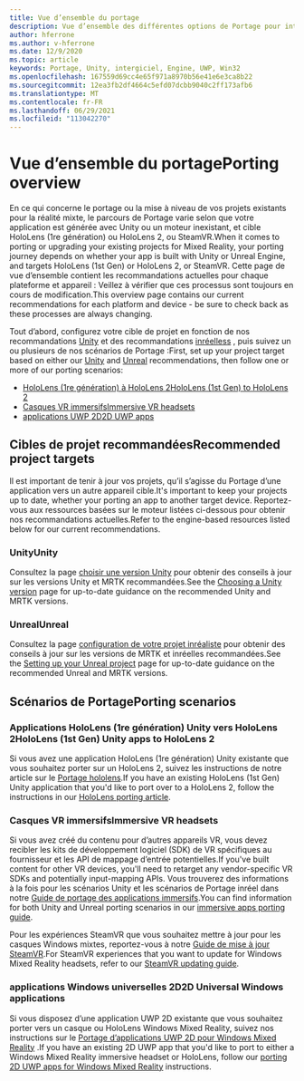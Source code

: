 ```yaml
---
title: Vue d’ensemble du portage
description: Vue d’ensemble des différentes options de Portage pour intégrer vos applications existantes à la réalité mixte pour HoloLens et VR.
author: hferrone
ms.author: v-hferrone
ms.date: 12/9/2020
ms.topic: article
keywords: Portage, Unity, intergiciel, Engine, UWP, Win32
ms.openlocfilehash: 167559d69cc4e65f971a8970b56e41e6e3ca8b22
ms.sourcegitcommit: 12ea3fb2df4664c5efd07dcbb9040c2ff173afb6
ms.translationtype: MT
ms.contentlocale: fr-FR
ms.lasthandoff: 06/29/2021
ms.locfileid: "113042270"
---
```

# <a name="porting-overview"></a><span data-ttu-id="4bd65-104">Vue d’ensemble du portage</span><span class="sxs-lookup"><span data-stu-id="4bd65-104">Porting overview</span></span>

<span data-ttu-id="4bd65-105">En ce qui concerne le portage ou la mise à niveau de vos projets existants pour la réalité mixte, le parcours de Portage varie selon que votre application est générée avec Unity ou un moteur inexistant, et cible HoloLens (1re génération) ou HoloLens 2, ou SteamVR.</span><span class="sxs-lookup"><span data-stu-id="4bd65-105">When it comes to porting or upgrading your existing projects for Mixed Reality, your porting journey depends on whether your app is built with Unity or Unreal Engine, and targets HoloLens (1st Gen) or HoloLens 2, or SteamVR.</span></span> <span data-ttu-id="4bd65-106">Cette page de vue d’ensemble contient les recommandations actuelles pour chaque plateforme et appareil : Veillez à vérifier que ces processus sont toujours en cours de modification.</span><span class="sxs-lookup"><span data-stu-id="4bd65-106">This overview page contains our current recommendations for each platform and device - be sure to check back as these processes are always changing.</span></span>

<span data-ttu-id="4bd65-107">Tout d’abord, configurez votre cible de projet en fonction de nos recommandations [Unity](#unity) et des recommandations [inréelless](#unreal) , puis suivez un ou plusieurs de nos scénarios de Portage :</span><span class="sxs-lookup"><span data-stu-id="4bd65-107">First, set up your project target based on either our [Unity](#unity) and [Unreal](#unreal) recommendations, then follow one or more of our porting scenarios:</span></span>

- [<span data-ttu-id="4bd65-108">HoloLens (1re génération) à HoloLens 2</span><span class="sxs-lookup"><span data-stu-id="4bd65-108">HoloLens (1st Gen) to HoloLens 2</span></span>](#hololens-1st-gen-unity-apps-to-hololens-2)
- [<span data-ttu-id="4bd65-109">Casques VR immersifs</span><span class="sxs-lookup"><span data-stu-id="4bd65-109">Immersive VR headsets</span></span>](#immersive-vr-headsets)
- [<span data-ttu-id="4bd65-110">applications UWP 2D</span><span class="sxs-lookup"><span data-stu-id="4bd65-110">2D UWP apps</span></span>](#2d-universal-windows-applications)

## <a name="recommended-project-targets"></a><span data-ttu-id="4bd65-111">Cibles de projet recommandées</span><span class="sxs-lookup"><span data-stu-id="4bd65-111">Recommended project targets</span></span>

<span data-ttu-id="4bd65-112">Il est important de tenir à jour vos projets, qu’il s’agisse du Portage d’une application vers un autre appareil cible.</span><span class="sxs-lookup"><span data-stu-id="4bd65-112">It's important to keep your projects up to date, whether your porting an app to another target device.</span></span> <span data-ttu-id="4bd65-113">Reportez-vous aux ressources basées sur le moteur listées ci-dessous pour obtenir nos recommandations actuelles.</span><span class="sxs-lookup"><span data-stu-id="4bd65-113">Refer to the engine-based resources listed below for our current recommendations.</span></span>

### <a name="unity"></a><span data-ttu-id="4bd65-114">Unity</span><span class="sxs-lookup"><span data-stu-id="4bd65-114">Unity</span></span>

<span data-ttu-id="4bd65-115">Consultez la page [choisir une version Unity](../unity/choosing-unity-version.md) pour obtenir des conseils à jour sur les versions Unity et MRTK recommandées.</span><span class="sxs-lookup"><span data-stu-id="4bd65-115">See the [Choosing a Unity version](../unity/choosing-unity-version.md) page for up-to-date guidance on the recommended Unity and MRTK versions.</span></span>

### <a name="unreal"></a><span data-ttu-id="4bd65-116">Unreal</span><span class="sxs-lookup"><span data-stu-id="4bd65-116">Unreal</span></span>

<span data-ttu-id="4bd65-117">Consultez la page [configuration de votre projet inréaliste](../unreal/unreal-project-setup.md) pour obtenir des conseils à jour sur les versions de MRTK et inréelles recommandées.</span><span class="sxs-lookup"><span data-stu-id="4bd65-117">See the [Setting up your Unreal project](../unreal/unreal-project-setup.md) page for up-to-date guidance on the recommended Unreal and MRTK versions.</span></span>

## <a name="porting-scenarios"></a><span data-ttu-id="4bd65-118">Scénarios de Portage</span><span class="sxs-lookup"><span data-stu-id="4bd65-118">Porting scenarios</span></span>

### <a name="hololens-1st-gen-unity-apps-to-hololens-2"></a><span data-ttu-id="4bd65-119">Applications HoloLens (1re génération) Unity vers HoloLens 2</span><span class="sxs-lookup"><span data-stu-id="4bd65-119">HoloLens (1st Gen) Unity apps to HoloLens 2</span></span>

<span data-ttu-id="4bd65-120">Si vous avez une application HoloLens (1re génération) Unity existante que vous souhaitez porter sur un HoloLens 2, suivez les instructions de notre article sur le [Portage hololens](./porting-hl1-hl2.md).</span><span class="sxs-lookup"><span data-stu-id="4bd65-120">If you have an existing HoloLens (1st Gen) Unity application that you'd like to port over to a HoloLens 2, follow the instructions in our [HoloLens porting article](./porting-hl1-hl2.md).</span></span>

### <a name="immersive-vr-headsets"></a><span data-ttu-id="4bd65-121">Casques VR immersifs</span><span class="sxs-lookup"><span data-stu-id="4bd65-121">Immersive VR headsets</span></span>

<span data-ttu-id="4bd65-122">Si vous avez créé du contenu pour d’autres appareils VR, vous devez recibler les kits de développement logiciel (SDK) de VR spécifiques au fournisseur et les API de mappage d’entrée potentielles.</span><span class="sxs-lookup"><span data-stu-id="4bd65-122">If you've built content for other VR devices, you'll need to retarget any vendor-specific VR SDKs and potentially input-mapping APIs.</span></span> <span data-ttu-id="4bd65-123">Vous trouverez des informations à la fois pour les scénarios Unity et les scénarios de Portage inréel dans notre [Guide de portage des applications immersifs](porting-guides.md).</span><span class="sxs-lookup"><span data-stu-id="4bd65-123">You can find information for both Unity and Unreal porting scenarios in our [immersive apps porting guide](porting-guides.md).</span></span>

<span data-ttu-id="4bd65-124">Pour les expériences SteamVR que vous souhaitez mettre à jour pour les casques Windows mixtes, reportez-vous à notre [Guide de mise à jour SteamVR](updating-your-steamvr-application-for-windows-mixed-reality.md).</span><span class="sxs-lookup"><span data-stu-id="4bd65-124">For SteamVR experiences that you want to update for Windows Mixed Reality headsets, refer to our [SteamVR updating guide](updating-your-steamvr-application-for-windows-mixed-reality.md).</span></span>

### <a name="2d-universal-windows-applications"></a><span data-ttu-id="4bd65-125">applications Windows universelles 2D</span><span class="sxs-lookup"><span data-stu-id="4bd65-125">2D Universal Windows applications</span></span>

<span data-ttu-id="4bd65-126">Si vous disposez d’une application UWP 2D existante que vous souhaitez porter vers un casque ou HoloLens Windows Mixed Reality, suivez nos instructions sur le [Portage d’applications UWP 2D pour Windows Mixed Reality](building-2d-apps.md) .</span><span class="sxs-lookup"><span data-stu-id="4bd65-126">If you have an existing 2D UWP app that you'd like to port to either a Windows Mixed Reality immersive headset or HoloLens, follow our [porting 2D UWP apps for Windows Mixed Reality](building-2d-apps.md) instructions.</span></span>